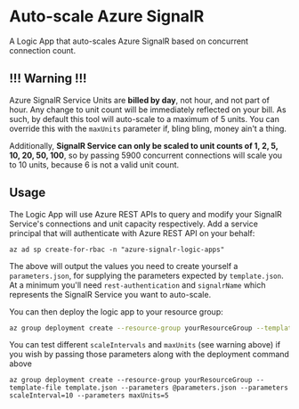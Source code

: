 # Auto-scale Azure SignalR
A Logic App that auto-scales Azure SignalR based on concurrent connection count.

## !!! Warning !!!
Azure SignalR Service Units are **billed by day**, not hour, and not part of hour.  Any change to unit count will be immediately reflected on your bill.  As such, by default this tool will auto-scale to a maximum of 5 units.  You can override this with the `maxUnits` parameter if, bling bling, money ain't a thing.

Additionally, **SignalR Service can only be scaled to unit counts of 1, 2, 5, 10, 20, 50, 100**, so by passing 5900 concurrent connections will scale you to 10 units, because 6 is not a valid unit count.

## Usage
The Logic App will use Azure REST APIs to query and modify your SignalR Service's connections and unit capacity respectively.  Add a service principal that will authenticate with Azure REST API on your behalf:

```
az ad sp create-for-rbac -n "azure-signalr-logic-apps"
```

The above will output the values you need to create yourself a `parameters.json`, for supplying the parameters expected by `template.json`.  At a minimum you'll need `rest-authentication` and `signalrName` which represents the SignalR Service you want to auto-scale.

You can then deploy the logic app to your resource group:

```bash
az group deployment create --resource-group yourResourceGroup --template-file template.json --parameters @parameters.json
```

You can test different `scaleIntervals` and `maxUnits` (see warning above) if you wish by passing those parameters along with the deployment command above

```
az group deployment create --resource-group yourResourceGroup --template-file template.json --parameters @parameters.json --parameters scaleInterval=10 --parameters maxUnits=5
```
